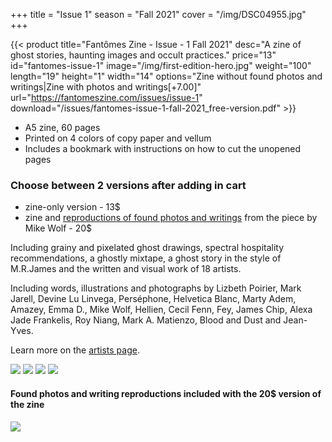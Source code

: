 +++
title = "Issue 1"
season = "Fall 2021"
cover = "/img/DSC04955.jpg"
+++

{{< product title="Fantômes Zine - Issue - 1 Fall 2021" desc="A zine of ghost stories, haunting images and occult practices." price="13" id="fantomes-issue-1" image="/img/first-edition-hero.jpg" weight="100" length="19" height="1" width="14" options="Zine without found photos and writings|Zine with photos and writings[+7.00]" url="https://fantomeszine.com/issues/issue-1" download="/issues/fantomes-issue-1-fall-2021_free-version.pdf" >}}

- A5 zine, 60 pages  
- Printed on 4 colors of copy paper and vellum  
- Includes a bookmark with instructions on how to cut the unopened pages

### Choose between 2 versions after adding in cart
- zine-only version - 13$
- zine and [reproductions of found photos and writings](#found-photos-and-writing-reproductions) from the piece by Mike Wolf - 20$

Including grainy and pixelated ghost drawings, spectral hospitality recommendations, a ghostly mixtape, a ghost story in the style of M.R.James and the written and visual work of 18 artists.

Including words, illustrations and photographs by Lizbeth Poirier, Mark Jarell, Devine Lu Linvega, Perséphone, Helvetica Blanc, Marty Adem, Amazey, Emma D., Mike Wolf, Hellien, Cecil Fenn, Fey, James Chip, Alexa Jade Frankelis, Roy Niang, Mark A. Matienzo, Blood and Dust and Jean-Yves.

Learn more on the [artists page](/artists/).

![](/img/DSC04956.jpg)
![](/img/DSC04959.jpg)
![](/img/DSC04961.jpg)
![](/img/DSC04954.jpg)

#### Found photos and writing reproductions included with the 20$ version of the zine


![](/img/DSC04967.jpg)

